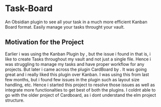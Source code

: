 # Task-Board
An Obsidian plugin to see all your task in a much more efficient Kanban Board format. Easily manage your tasks throught your vault.


## Motivation for the Project

Earlier i was using the Kanban Plugin by , but the issue i found in that is, i like to create Tasks throughout my vault and not just a single file. Hence i was struggling to manage my tasks and have proper workflow for any projects. But later i came across the plugin CardBoard by . It was going great and i really liked this plugin over Kanban. I was using this from last few months, but i found few issues in the plugin such as layout size handling, etc. Hence i started this project to resolve those issues as well as integrate more functionalties to get best of both the plugins.
I coldnt able to go with the older project of Cardboard, as i dont understand the elm project structure.
